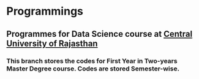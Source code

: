 # Programmings

## Programmes for Data Science course at [Central University of Rajasthan](curaj.ac.in) 

### This branch stores the codes for First Year in Two-years Master Degree course. Codes are stored Semester-wise.
